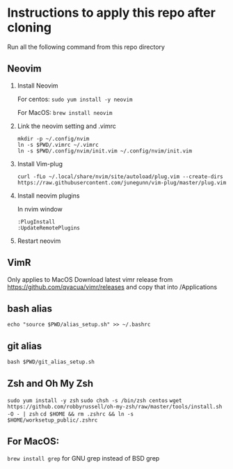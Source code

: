 # Instructions to apply this repo after cloning
Run all the following command from this repo directory

## Neovim
1. Install Neovim

    For centos: `sudo yum install -y neovim`

    For MacOS: `brew install neovim`
1. Link the neovim setting and .vimrc

    ```
    mkdir -p ~/.config/nvim
    ln -s $PWD/.vimrc ~/.vimrc
    ln -s $PWD/.config/nvim/init.vim ~/.config/nvim/init.vim
    ```
1. Install Vim-plug

    `curl -fLo ~/.local/share/nvim/site/autoload/plug.vim --create-dirs https://raw.githubusercontent.com/junegunn/vim-plug/master/plug.vim`
1. Install neovim plugins

    In nvim window
      ```
      :PlugInstall
      :UpdateRemotePlugins
      ```
1. Restart neovim

## VimR
Only applies to MacOS
Download latest vimr release from https://github.com/qvacua/vimr/releases and copy that into /Applications

## bash alias

`echo "source $PWD/alias_setup.sh" >> ~/.bashrc`

## git alias

`bash $PWD/git_alias_setup.sh`

## Zsh and Oh My Zsh

`sudo yum install -y zsh`
`sudo chsh -s /bin/zsh centos`
`wget https://github.com/robbyrussell/oh-my-zsh/raw/master/tools/install.sh -O - | zsh`
`cd $HOME && rm .zshrc && ln -s $HOME/worksetup_public/.zshrc`

## For MacOS:

`brew install grep` for GNU grep instead of BSD grep
